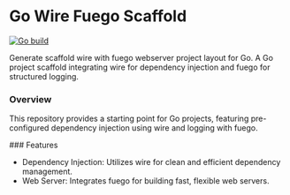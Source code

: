 # Go Wire Fuego Scaffold
[![Go build](https://github.com/Allan-Nava/go-wire-fuego-scafffold/actions/workflows/go-build.yml/badge.svg)](https://github.com/Allan-Nava/go-wire-fuego-scafffold/actions/workflows/go-build.yml)


Generate scaffold wire with fuego webserver project layout for Go.
A Go project scaffold integrating wire for dependency injection and fuego for structured logging.

### Overview
This repository provides a starting point for Go projects, featuring pre-configured dependency injection using wire and logging with fuego.

### Features
- Dependency Injection: Utilizes wire for clean and efficient dependency management.
- Web Server: Integrates fuego for building fast, flexible web servers.